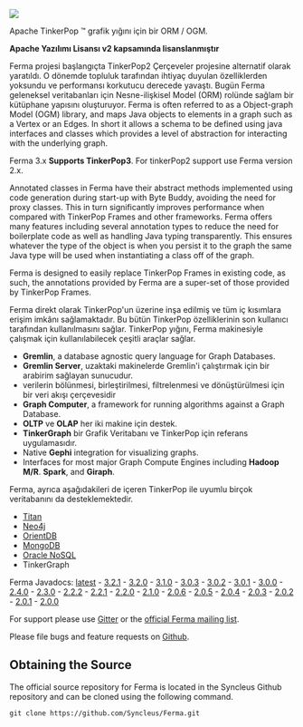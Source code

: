 ![](images/ferma-logo-text.svg)

Apache TinkerPop ™ grafik yığını için bir ORM / OGM.

**Apache Yazılımı Lisansı v2 kapsamında lisanslanmıştır**

Ferma projesi başlangıçta TinkerPop2 Çerçeveler projesine alternatif olarak yaratıldı. O dönemde topluluk tarafından ihtiyaç duyulan özelliklerden yoksundu ve performansı korkutucu derecede yavaştı. Bugün Ferma geleneksel veritabanları için Nesne-ilişkisel Model (ORM) rolünde sağlam bir kütüphane yapısını oluşturuyor. Ferma is often referred to as a Object-graph Model (OGM) library, and maps Java objects to elements in a graph such as a Vertex or an Edges. In short it allows a schema to be defined using java interfaces and classes which provides a level of abstraction for interacting with the underlying graph.

Ferma 3.x **Supports TinkerPop3**. For tinkerPop2 support use Ferma version 2.x.

Annotated classes in Ferma have their abstract methods implemented using code generation during start-up with Byte Buddy, avoiding the need for proxy classes. This in turn significantly improves performance when compared with TinkerPop Frames and other frameworks. Ferma offers many features including several annotation types to reduce the need for boilerplate code as well as handling Java typing transparently. This ensures whatever the type of the object is when you persist it to the graph the same Java type will be used when instantiating a class off of the graph.

Ferma is designed to easily replace TinkerPop Frames in existing code, as such, the annotations provided by Ferma are a super-set of those provided by TinkerPop Frames.

Ferma direkt olarak TinkerPop'un üzerine inşa edilmiş ve tüm iç kısımlara erişim imkânı sağlamaktadır. Bu bütün TinkerPop özelliklerinin son kullanıcı tarafından kullanılmasını sağlar. TinkerPop yığını, Ferma makinesiyle çalışmak için kullanılabilecek çeşitli araçlar sağlar.

- **Gremlin**, a database agnostic query language for Graph Databases.
- **Gremlin Server**, uzaktaki makinelerde Gremlin'i çalıştırmak için bir arabirim sağlayan sunucudur.
- verilerin bölünmesi, birleştirilmesi, filtrelenmesi ve dönüştürülmesi için bir veri akışı çerçevesidir
- **Graph Computer**, a framework for running algorithms against a Graph Database.
- **OLTP** ve **OLAP** her iki makine için destek.
- **TinkerGraph** bir Grafik Veritabanı ve TinkerPop için referans uygulamasıdır.
- Native **Gephi** integration for visualizing graphs.
- Interfaces for most major Graph Compute Engines including **Hadoop M/R**. **Spark**, and **Giraph**.

Ferma, ayrıca aşağıdakileri de içeren TinkerPop ile uyumlu birçok veritabanını da desteklemektedir.

- [Titan](http://thinkaurelius.github.io/titan/)
- [Neo4j](http://neo4j.com)
- [OrientDB](http://www.orientechnologies.com/orientdb/)
- [MongoDB](http://www.mongodb.org)
- [Oracle NoSQL](http://www.oracle.com/us/products/database/nosql/overview/index.html)
- TinkerGraph

Ferma Javadocs: [latest](http://www.javadoc.io/doc/com.syncleus.ferma/ferma) - [3.2.1](http://www.javadoc.io/doc/com.syncleus.ferma/ferma/3.2.1) - [3.2.0](http://www.javadoc.io/doc/com.syncleus.ferma/ferma/3.2.0) - [3.1.0](http://www.javadoc.io/doc/com.syncleus.ferma/ferma/3.1.0) - [3.0.3](http://www.javadoc.io/doc/com.syncleus.ferma/ferma/3.0.3) - [3.0.2](http://www.javadoc.io/doc/com.syncleus.ferma/ferma/3.0.2) - [3.0.1](http://www.javadoc.io/doc/com.syncleus.ferma/ferma/3.0.1) - [3.0.0](http://www.javadoc.io/doc/com.syncleus.ferma/ferma/3.0.0) - [2.4.0](http://www.javadoc.io/doc/com.syncleus.ferma/ferma/2.4.0) - [2.3.0](http://www.javadoc.io/doc/com.syncleus.ferma/ferma/2.3.0) - [2.2.2](http://www.javadoc.io/doc/com.syncleus.ferma/ferma/2.2.2) - [2.2.1](http://www.javadoc.io/doc/com.syncleus.ferma/ferma/2.2.1) - [2.2.0](http://www.javadoc.io/doc/com.syncleus.ferma/ferma/2.2.0) - [2.1.0](http://www.javadoc.io/doc/com.syncleus.ferma/ferma/2.1.0) - [2.0.6](http://www.javadoc.io/doc/com.syncleus.ferma/ferma/2.0.6) - [2.0.5](http://www.javadoc.io/doc/com.syncleus.ferma/ferma/2.0.5) - [2.0.4](http://www.javadoc.io/doc/com.syncleus.ferma/ferma/2.0.4) - [2.0.3](http://www.javadoc.io/doc/com.syncleus.ferma/ferma/2.0.3) - [2.0.2](http://www.javadoc.io/doc/com.syncleus.ferma/ferma/2.0.2) - [2.0.1](http://www.javadoc.io/doc/com.syncleus.ferma/ferma/2.0.1) - [2.0.0](http://www.javadoc.io/doc/com.syncleus.ferma/ferma/2.0.0)

For support please use [Gitter](https://gitter.im/Syncleus/Ferma?utm_source=badge&utm_medium=badge&utm_campaign=pr-badge) or the [official Ferma mailing list](https://groups.google.com/a/syncleus.com/forum/#!forum/ferma-list).

Please file bugs and feature requests on [Github](https://github.com/Syncleus/Ferma/issues).

## Obtaining the Source

The official source repository for Ferma is located in the Syncleus Github repository and can be cloned using the following command.

    git clone https://github.com/Syncleus/Ferma.git